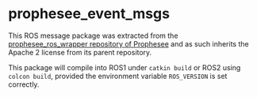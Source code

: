 # prophesee_event_msgs

This ROS message package was extracted from the
[prophesee_ros_wrapper repository of Prophesee](https://github.com/prophesee-ai/prophesee_ros_wrapper) and as such inherits the Apache 2 license from its parent repository.

This package will compile into ROS1 under ``catkin build`` or ROS2
using ``colcon build``, provided the environment variable
``ROS_VERSION`` is set correctly.

